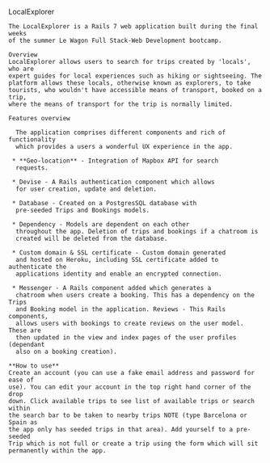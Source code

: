 LocalExplorer

    The LocalExplorer is a Rails 7 web application built during the final weeks
    of the summer Le Wagon Full Stack-Web Development bootcamp.

    Overview
    LocalExplorer allows users to search for trips created by 'locals', who are
    expert guides for local experiences such as hiking or sightseeing. The
    platform allows these locals, otherwise known as explorers, to take
    tourists, who wouldn't have accessible means of transport, booked on a trip,
    where the means of transport for the trip is normally limited.
    
    Features overview
    
      The application comprises different components and rich of functionality
      which provides a users a wonderful UX experience in the app.

     * **Geo-location** - Integration of Mapbox API for search
      requests.
      
     * Devise - A Rails authentication component which allows
      for user creation, update and deletion.
    
     * Database - Created on a PostgresSQL database with
      pre-seeded Trips and Bookings models.
    
     * Dependency - Models are dependent on each other
      throughout the app. Deletion of trips and bookings if a chatroom is
      created will be deleted from the database.
    
     * Custom domain & SSL certificate - Custom domain generated
      and hosted on Heroku, including SSL certificate added to authenticate the
      applications identity and enable an encrypted connection.
   
     * Messenger - A Rails component added which generates a
      chatroom when users create a booking. This has a dependency on the Trips
      and Booking model in the application. Reviews - This Rails components,
      allows users with bookings to create reviews on the user model. These are
      then updated in the view and index pages of the user profiles (dependant
      also on a booking creation).
    
    **How to use**
    Create an account (you can use a fake email address and password for ease of
    use). You can edit your account in the top right hand corner of the drop
    down. Click available trips to see list of available trips or search within
    the search bar to be taken to nearby trips NOTE (type Barcelona or Spain as
    the app only has seeded trips in that area). Add yourself to a pre-seeded
    Trip which is not full or create a trip using the form which will sit
    permanently within the app.
    

